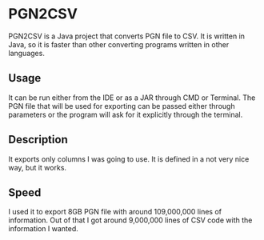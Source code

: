 # PGN2CSV
PGN2CSV is a Java project that converts PGN file to CSV.
It is written in Java, so it is faster than other converting programs written in other languages.

## Usage
It can be run either from the IDE or as a JAR through CMD or Terminal.
The PGN file that will be used for exporting can be passed either through parameters or the program will ask for it explicitly through the terminal.

## Description
It exports only columns I was going to use. It is defined in a not very nice way, but it works.

## Speed
I used it to export 8GB PGN file with around 109,000,000 lines of information. Out of that I got around 9,000,000 lines of CSV code with the information I wanted.